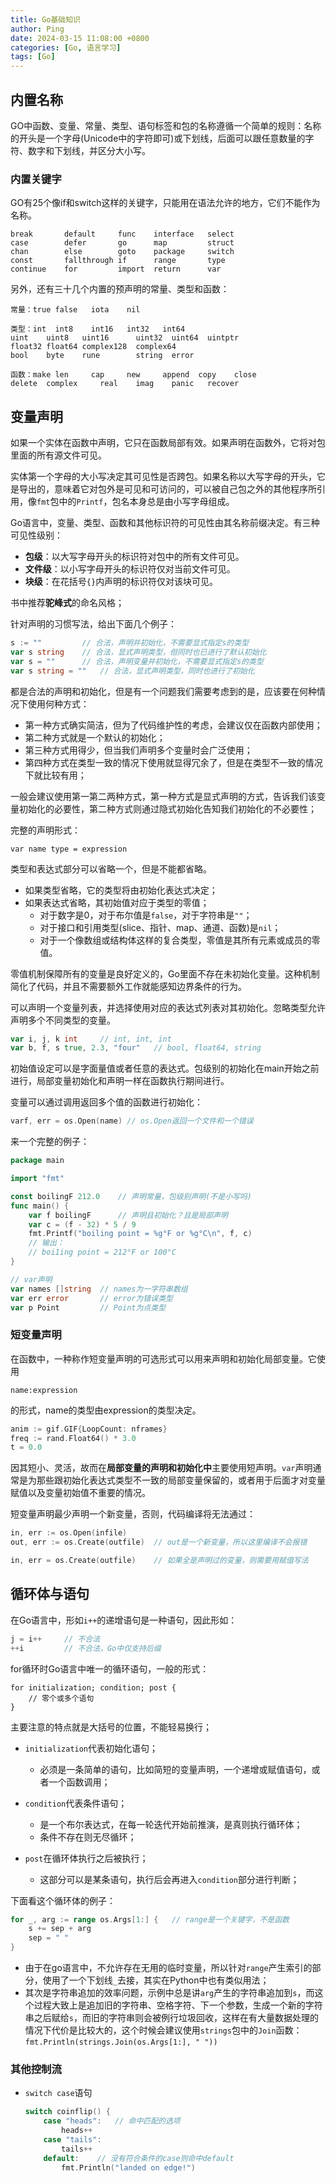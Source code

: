 ```yaml
---
title: Go基础知识
author: Ping
date: 2024-03-15 11:08:00 +0800
categories: [Go, 语言学习]
tags: [Go]
---
```


## 内置名称

GO中函数、变量、常量、类型、语句标签和包的名称遵循一个简单的规则：名称的开头是一个字母(Unicode中的字符即可)或下划线，后面可以跟任意数量的字符、数字和下划线，并区分大小写。

### 内置关键字

GO有25个像if和switch这样的关键字，只能用在语法允许的地方，它们不能作为名称。
```plain
break		default		func	interface	select
case		defer		go		map			struct
chan		else		goto	package		switch
const		fallthrough	if		range		type
continue	for			import	return		var
```

另外，还有三十几个内置的预声明的常量、类型和函数：

```plain
常量：true	false	iota	nil

类型：int	int8	int16	int32	int64
uint	uint8	uint16		uint32	uint64	uintptr
float32	float64	complex128	complex64
bool	byte	rune		string	error

函数：make	len		cap		new		append	copy	close
delete	complex		real	imag	panic	recover
```

## 变量声明

如果一个实体在函数中声明，它只在函数局部有效。如果声明在函数外，它将对包里面的所有源文件可见。

实体第一个字母的大小写决定其可见性是否跨包。如果名称以大写字母的开头，它是导出的，意味着它对包外是可见和可访问的，可以被自己包之外的其他程序所引用，像`fmt`包中的`Printf`，包名本身总是由小写字母组成。

Go语言中，变量、类型、函数和其他标识符的可见性由其名称前缀决定。有三种可见性级别：
- **包级**：以大写字母开头的标识符对包中的所有文件可见。
- **文件级**：以小写字母开头的标识符仅对当前文件可见。
- **块级**：在花括号`{}`内声明的标识符仅对该块可见。

书中推荐**驼峰式**的命名风格；

针对声明的习惯写法，给出下面几个例子：

```go
s := ""         // 合法，声明并初始化，不需要显式指定s的类型
var s string    // 合法，显式声明类型，但同时也已进行了默认初始化
var s = ""      // 合法，声明变量并初始化，不需要显式指定s的类型
var s string = ""	// 合法，显式声明类型，同时也进行了初始化
```

都是合法的声明和初始化，但是有一个问题我们需要考虑到的是，应该要在何种情况下使用何种方式：

- 第一种方式确实简洁，但为了代码维护性的考虑，会建议仅在函数内部使用；
- 第二种方式就是一个默认的初始化；
- 第三种方式用得少，但当我们声明多个变量时会广泛使用；
- 第四种方式在类型一致的情况下使用就显得冗余了，但是在类型不一致的情况下就比较有用；

一般会建议使用第一第二两种方式，第一种方式是显式声明的方式，告诉我们该变量初始化的必要性，第二种方式则通过隐式初始化告知我们初始化的不必要性；

完整的声明形式：
```plain
var name type = expression
```

类型和表达式部分可以省略一个，但是不能都省略。
- 如果类型省略，它的类型将由初始化表达式决定；
- 如果表达式省略，其初始值对应于类型的零值；
	- 对于数字是0，对于布尔值是`false`，对于字符串是`""`；
	- 对于接口和引用类型(slice、指针、map、通道、函数)是`nil`；
	- 对于一个像数组或结构体这样的复合类型，零值是其所有元素或成员的零值。

零值机制保障所有的变量是良好定义的，Go里面不存在未初始化变量。这种机制简化了代码，并且不需要额外工作就能感知边界条件的行为。

可以声明一个变量列表，并选择使用对应的表达式列表对其初始化。忽略类型允许声明多个不同类型的变量。
```go
var i, j, k int		// int, int, int
var b, f, s true, 2.3, "four"	// bool, float64, string
```

初始值设定可以是字面量值或者任意的表达式。包级别的初始化在main开始之前进行，局部变量初始化和声明一样在函数执行期间进行。

变量可以通过调用返回多个值的函数进行初始化：
```go
varf, err = os.Open(name) // os.Open返回一个文件和一个错误
```

来一个完整的例子：
```go
package main

import "fmt"

const boilingF 212.0	// 声明常量，包级别声明(不是小写吗)
func main() {
	var f boilingF		// 声明且初始化？且是局部声明
	var c = (f - 32) * 5 / 9
	fmt.Printf("boiling point = %g°F or %g°C\n", f, c)
	// 输出：
	// boi1ing point = 212°F or 100°C
}

// var声明
var names []string	// names为一字符串数组
var err error		// error为错误类型
var p Point			// Point为点类型
```

### 短变量声明

在函数中，一种称作短变量声明的可选形式可以用来声明和初始化局部变量。它使用
```plain
name:expression
```
的形式，name的类型由expression的类型决定。

```go
anim := gif.GIF{LoopCount: nframes}
freq := rand.Float64() * 3.0
t = 0.0
```

因其短小、灵活，故而在**局部变量的声明和初始化中**主要使用短声明。`var`声明通常是为那些跟初始化表达式类型不一致的局部变量保留的，或者用于后面才对变量赋值以及变量初始值不重要的情况。

短变量声明最少声明一个新变量，否则，代码编译将无法通过：
```go
in, err := os.Open(infile)
out, err := os.Create(outfile)	// out是一个新变量，所以这里编译不会报错

in, err = os.Create(outfile)	// 如果全是声明过的变量，则需要用赋值写法
```

## 循环体与语句

在Go语言中，形如`i++`的递增语句是一种语句，因此形如：

```go
j = i++     // 不合法
++i         // 不合法，Go中仅支持后缀
```

for循环时Go语言中唯一的循环语句，一般的形式：

```plain
for initialization; condition; post {
    // 零个或多个语句
}
```

主要注意的特点就是大括号的位置，不能轻易换行；

- `initialization`代表初始化语句；

  - 必须是一条简单的语句，比如简短的变量声明，一个递增或赋值语句，或者一个函数调用；
- `condition`代表条件语句；
  - 是一个布尔表达式，在每一轮迭代开始前推演，是真则执行循环体；
  - 条件不存在则无尽循环；
- `post`在循环体执行之后被执行；
  - 这部分可以是某条语句，执行后会再进入`condition`部分进行判断；  

下面看这个循环体的例子：

~~~go
for _, arg := range os.Args[1:] {	// range是一个关键字，不是函数
    s += sep + arg
    sep = " "
}
~~~

- 由于在go语言中，不允许存在无用的临时变量，所以针对`range`产生索引的部分，使用了一个下划线`_`去接，其实在Python中也有类似用法；
- 其次是字符串追加的效率问题，示例中总是讲`arg`产生的字符串追加到`s`，而这个过程大致上是追加旧的字符串、空格字符、下一个参数，生成一个新的字符串之后赋给`s`，而旧的字符串则会被例行垃圾回收，这样在有大量数据处理的情况下代价是比较大的，这个时候会建议使用`strings`包中的`Join`函数：`fmt.Println(strings.Join(os.Args[1:], " "))`

### 其他控制流

- `switch case`语句

  ```go
  switch coinflip() { 
      case "heads":   // 命中匹配的选项
          heads++
      case "tails": 
          tails++
      default:    // 没有符合条件的case则命中default
          fmt.Println("landed on edge!")   
  ```





